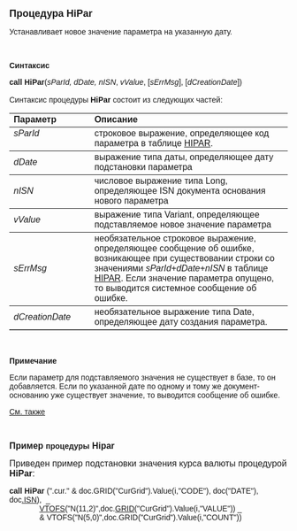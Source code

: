 ﻿<html>
<head>
<title>HiPar</title>
</head>

<body>

<p><strong><font size="4" face="Arial">Процедура HiPar</font></strong></p>

<p><font face="Arial">Устанавливает новое значение параметра на 
указанную дату.</font></p>

<p class="label">&nbsp;</p>

<p class="label"><font face="Arial"><b>Синтаксис</b></font></p>

<p><font face="Arial"><strong>call HiPar</strong>(<em>sParId, dDate, 
nISN</em>, <em>vValue</em>, [<em>sErrMsg</em>], [<em>dCreationDate</em>])<br>
<br>
Синтаксис процедуры <b>HiPar</b> состоит из следующих частей:</font></p>

<table border="1" cellPadding="5" cols="2" frame="below" rules="rows">
<TBODY>
  <tr vAlign="top">
    <td class="label" width="29%"><font face="Arial"><b>Параметр</b></font></td>
    <td class="label" width="71%"><font face="Arial"><strong>Описание</strong></font></td>
  </tr>
  <tr vAlign="top">
    <td width="29%"><font face="Arial"><em>sParId</em></font></td>
    <td width="71%"><font face="Arial">строковое выражение, 
	определяющее код параметра в таблице <a href="../../../Database/HiPar.html">
	HIPAR</a>.</font></td>
  </tr>
  <tr>
    <td width="29%"><font face="Arial"><em>dDate</em></font></td>
    <td width="71%"><font face="Arial">выражение типа даты, 
	определяющее дату подстановки параметра</font></td>
  </tr>
  <tr>
    <td width="29%"><font face="Arial"><em>nISN</em></font></td>
    <td width="71%"><font face="Arial">числовое выражение типа Long, 
	определяющее ISN документа основания нового параметра</font></td>
  </tr>
  <tr>
    <td width="29%"><font face="Arial"><em>vValue</em></font></td>
    <td width="71%"><font face="Arial">выражение типа Variant, 
	определяющее подставляемое новое значение параметра</font></td>
  </tr>
</TBODY>
  <tr>
    <td width="29%"><font face="Arial"><em>sErrMsg</em></font></td>
    <td width="71%"><font face="Arial">необязательное строковое 
	выражение, определяющее сообщение об ошибке, возникающее при существовании 
	строки со значениями <em>sParId</em>+<em>dDate</em>+<em>nISN</em> в таблице
      <a href="../../../Database/HiPar.html">HIPAR</a>. Если значение параметра 
	опущено, то выводится системное сообщение об ошибке.</font></td>
  </tr>
  <tr>
    <td width="29%"><font face="Arial"><em>dCreationDate</em></font></td>
    <td width="71%"><font face="Arial">необязательное выражение типа 
	Date, определяющее дату создания параметра.</font></td>
  </tr>
</table>

<p class="label">&nbsp;</p>

<p class="label"><font face="Arial"><b>Примечание</b></font></p>

<p class="label"><font face="Arial">Если параметр для подставляемого 
значения не существует в базе, то он добавляется. Если по указанной дате по 
одному и тому же документ-основанию уже существует значение, то выводится 
сообщение об ошибке.</font></p>

<p class="label"><font face="Arial"><a href="Gethipar.html">См. также</a></font></p>

<p>&nbsp;</p>

<p><font face="Arial"><strong><font size="3">Пример </font>процедуры<font
size="3"> Hipar</font></strong></font></p>

<p><font size="3" face="Arial">Приведен пример подстановки значения 
курса валюты процедурой <strong>HiPar</strong>:</font></p>

<p><font face="Arial"><strong>call HiPar</strong> (&quot;.cur.&quot; &amp; 
doc.GRID(&quot;CurGrid&quot;).Value(i,&quot;CODE&quot;), doc(&quot;DATE&quot;), doc<a href="../../ASDOC/ISN.html">.ISN</a>),&nbsp; 
_<br>
&nbsp;&nbsp;&nbsp;&nbsp;&nbsp;&nbsp;&nbsp;&nbsp;&nbsp;&nbsp;&nbsp;&nbsp;&nbsp; <a href="../Conversion/VTOFS.html">
VTOFS</a>(&quot;N(11,2)&quot;,doc.<a href="../../ASDOC/Grid.html">GRID</a>(&quot;CurGrid&quot;).Value(i,&quot;VALUE&quot;)) 
_<br>
&nbsp;&nbsp;&nbsp;&nbsp;&nbsp;&nbsp;&nbsp;&nbsp;&nbsp;&nbsp;&nbsp;&nbsp;&nbsp; &amp; 
VTOFS(&quot;N(5,0)&quot;,doc.GRID(&quot;CurGrid&quot;).Value(i,&quot;COUNT&quot;))</font></p>
</body>
</html>
